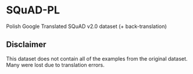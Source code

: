# SQuAD-PL
Polish Google Translated SQuAD v2.0 dataset (+ back-translation)

## Disclaimer
This dataset does not contain all of the examples from the original dataset. Many were lost due to translation errors.
